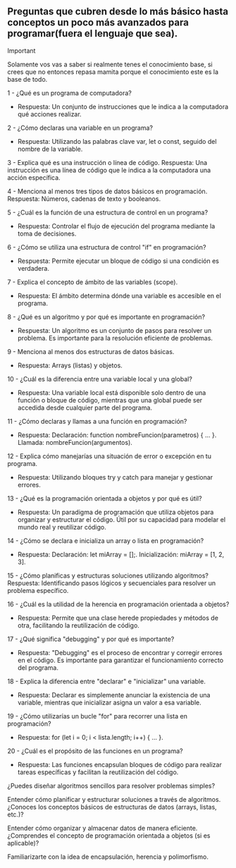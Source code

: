 ## Preguntas que cubren desde lo más básico hasta conceptos un poco más avanzados para programar(fuera el lenguaje que sea). 

> [!Important]
> Solamente vos vas a saber si realmente tenes el conocimiento base, si crees que no entonces repasa mamita porque el conocimiento este es la base de todo.

1 - ¿Qué es un programa de computadora?
- Respuesta: Un conjunto de instrucciones que le indica a la computadora qué acciones realizar.

2 - ¿Cómo declaras una variable en un programa?
- Respuesta: Utilizando las palabras clave var, let o const, seguido del nombre de la variable.

3 - Explica qué es una instrucción o línea de código.
Respuesta: Una instrucción es una línea de código que le indica a la computadora una acción específica.

4 - Menciona al menos tres tipos de datos básicos en programación.
Respuesta: Números, cadenas de texto y booleanos.

5 - ¿Cuál es la función de una estructura de control en un programa?
- Respuesta: Controlar el flujo de ejecución del programa mediante la toma de decisiones.

6 - ¿Cómo se utiliza una estructura de control "if" en programación?
- Respuesta: Permite ejecutar un bloque de código si una condición es verdadera.

7 - Explica el concepto de ámbito de las variables (scope).
- Respuesta: El ámbito determina dónde una variable es accesible en el programa.

8 - ¿Qué es un algoritmo y por qué es importante en programación?
- Respuesta: Un algoritmo es un conjunto de pasos para resolver un problema. Es importante para la resolución eficiente de problemas.

9 - Menciona al menos dos estructuras de datos básicas.
- Respuesta: Arrays (listas) y objetos.

10 - ¿Cuál es la diferencia entre una variable local y una global?
- Respuesta: Una variable local está disponible solo dentro de una función o bloque de código, mientras que una global puede ser accedida desde cualquier parte del programa.

11 - ¿Cómo declaras y llamas a una función en programación?
- Respuesta: Declaración: function nombreFuncion(parametros) { ... }. Llamada: nombreFuncion(argumentos).

12 - Explica cómo manejarías una situación de error o excepción en tu programa.
- Respuesta: Utilizando bloques try y catch para manejar y gestionar errores.

13 - ¿Qué es la programación orientada a objetos y por qué es útil?
- Respuesta: Un paradigma de programación que utiliza objetos para organizar y estructurar el código. Útil por su capacidad para modelar el mundo real y reutilizar código.

14 - ¿Cómo se declara e inicializa un array o lista en programación?
- Respuesta: Declaración: let miArray = [];. Inicialización: miArray = [1, 2, 3].

15 - ¿Cómo planificas y estructuras soluciones utilizando algoritmos?
Respuesta: Identificando pasos lógicos y secuenciales para resolver un problema específico.

16 - ¿Cuál es la utilidad de la herencia en programación orientada a objetos?
- Respuesta: Permite que una clase herede propiedades y métodos de otra, facilitando la reutilización de código.

17 - ¿Qué significa "debugging" y por qué es importante?
- Respuesta: "Debugging" es el proceso de encontrar y corregir errores en el código. Es importante para garantizar el funcionamiento correcto del programa.

18 - Explica la diferencia entre "declarar" e "inicializar" una variable.
- Respuesta: Declarar es simplemente anunciar la existencia de una variable, mientras que inicializar asigna un valor a esa variable.

19 - ¿Cómo utilizarías un bucle "for" para recorrer una lista en programación?
- Respuesta: for (let i = 0; i < lista.length; i++) { ... }.

20 - ¿Cuál es el propósito de las funciones en un programa?
- Respuesta: Las funciones encapsulan bloques de código para realizar tareas específicas y facilitan la reutilización del código.
















¿Puedes diseñar algoritmos sencillos para resolver problemas simples?

Entender cómo planificar y estructurar soluciones a través de algoritmos.
¿Conoces los conceptos básicos de estructuras de datos (arrays, listas, etc.)?

Entender cómo organizar y almacenar datos de manera eficiente.
¿Comprendes el concepto de programación orientada a objetos (si es aplicable)?

Familiarizarte con la idea de encapsulación, herencia y polimorfismo.
